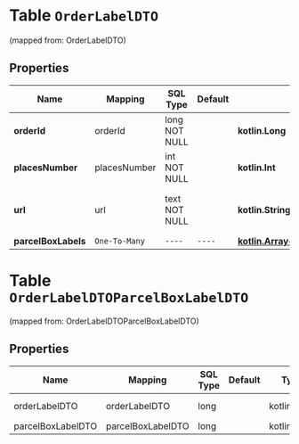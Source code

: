 
# Table `OrderLabelDTO`
(mapped from: OrderLabelDTO)

## Properties
Name | Mapping | SQL Type | Default | Type | Description | Notes
---- | ------- | -------- | ------- | ---- | ----------- | -----
**orderId** | orderId | long NOT NULL |  | **kotlin.Long** | Идентификатор заказа. | 
**placesNumber** | placesNumber | int NOT NULL |  | **kotlin.Int** | Количество коробок в заказе. | 
**url** | url | text NOT NULL |  | **kotlin.String** | URL файла с ярлыками‑наклейками на все коробки в заказе.  Соответствует URL, по которому выполняется запрос [GET campaigns/{campaignId}/orders/{orderId}/delivery/labels](../../reference/orders/generateOrderLabels.md).  | 
**parcelBoxLabels** | `One-To-Many` | `----` | `----`  | [**kotlin.Array&lt;ParcelBoxLabelDTO&gt;**](ParcelBoxLabelDTO.md) | Информация на ярлыке. | 





# **Table `OrderLabelDTOParcelBoxLabelDTO`**
(mapped from: OrderLabelDTOParcelBoxLabelDTO)

## Properties
Name | Mapping | SQL Type | Default | Type | Description | Notes
---- | ------- | -------- | ------- | ---- | ----------- | -----
orderLabelDTO | orderLabelDTO | long | | kotlin.Long | Primary Key | *one*
parcelBoxLabelDTO | parcelBoxLabelDTO | long | | kotlin.Long | Foreign Key | *many*



